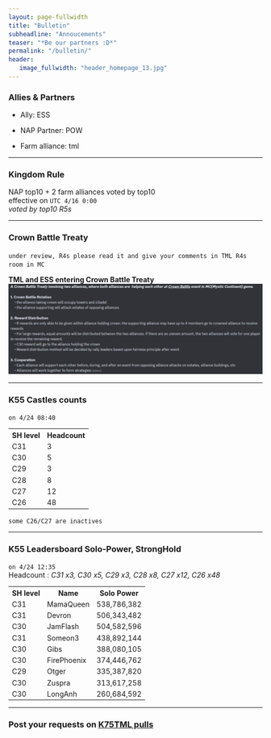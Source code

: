 ```yaml
---
layout: page-fullwidth
title: "Bulletin"
subheadline: "Annoucements"
teaser: "*Be our partners :D*"
permalink: "/bulletin/"
header:
   image_fullwidth: "header_homepage_13.jpg"
---
```

### Allies & Partners

* Ally: ESS

* NAP Partner: POW

* Farm alliance: tml

--- 
### Kingdom Rule
  
NAP top10 + 2 farm alliances voted by top10 <br>
effective on `UTC 4/16 0:00`<br>
*voted by top10 R5s*<br>

---
### Crown Battle Treaty

`under review, R4s please read it and give your comments in TML R4s room in MC`<br>

**TML and ESS entering Crown Battle Treaty**<br>
![](https://github.com/rkuo2023/K75TML/blob/gh-pages/images/Crown%20Battle%20Treaty.PNG?raw=true)

---
### K55 Castles counts
`on 4/24 08:40`
<table>
   <tr><th>SH level</th><th>Headcount</th></tr>
   <tr><td>C31</td><td>3</td></tr>
   <tr><td>C30</td><td>5</td></tr>
   <tr><td>C29</td><td>3</td></tr>
   <tr><td>C28</td><td>8</td></tr>
   <tr><td>C27</td><td>12</td></tr>
   <tr><td>C26</td><td>48</td></tr>
</table>

`some C26/C27 are inactives`

---
### K55 Leadersboard Solo-Power, StrongHold
`on 4/24 12:35`<br>
Headcount : *C31 x3, C30 x5, C29 x3, C28 x8, C27 x12, C26 x48*
<table>
   <tr><th>SH level</th><th>Name</th><th>Solo Power</th></tr>
   <tr><td>C31</td><td>MamaQueen</td><td>538,786,382</td></tr>
   <tr><td>C31</td><td>Devron</td><td>506,343,482</td></tr>
   <tr><td>C30</td><td>JamFlash</td><td>504,582,596</td></tr>
   <tr><td>C31</td><td>Someon3</td><td>438,892,144</td></tr>
   <tr><td>C30</td><td>Gibs</td><td>388,080,105</td></tr>
   <tr><td>C30</td><td>FirePhoenix</td><td>374,446,762</td></tr>
   <tr><td>C29</td><td>Otger</td><td>335,387,820</td></tr>
   <tr><td>C30</td><td>Zuspra</td><td>313,617,258</td></tr>   
   <tr><td>C30</td><td>LongAnh</td><td>260,684,592</td></tr>
</table>

---
### Post your requests on [K75TML pulls](https://github.com/rkuo2023/K75TML/pulls)

